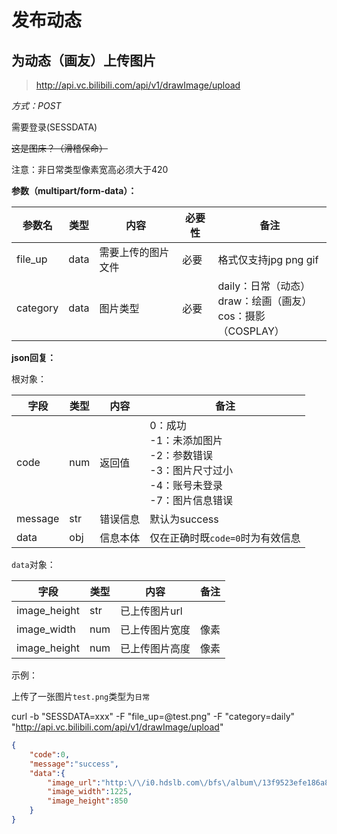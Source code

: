 # 发布动态

## 为动态（画友）上传图片

> http://api.vc.bilibili.com/api/v1/drawImage/upload

*方式：POST*

需要登录(SESSDATA)

~~这是图床？（滑稽保命）~~

注意：非日常类型像素宽高必须大于420

**参数（multipart/form-data）：**

| 参数名   | 类型 | 内容               | 必要性 | 备注                                                         |
| -------- | ---- | ------------------ | ------ | ------------------------------------------------------------ |
| file_up  | data | 需要上传的图片文件 | 必要   | 格式仅支持jpg  png  gif                                      |
| category | data | 图片类型           | 必要   | daily：日常（动态）<br />draw：绘画（画友）<br />cos：摄影（COSPLAY） |

**json回复：**

根对象：

| 字段    | 类型 | 内容     | 备注                                                         |
| ------- | ---- | -------- | ------------------------------------------------------------ |
| code    | num  | 返回值   | 0：成功 <br />-1：未添加图片<br />-2：参数错误<br />-3：图片尺寸过小<br />-4：账号未登录<br />-7：图片信息错误 |
| message | str  | 错误信息 | 默认为success                                                |
| data    | obj  | 信息本体 | 仅在正确时既`code=0`时为有效信息                             |

`data`对象：

| 字段         | 类型 | 内容           | 备注 |
| ------------ | ---- | -------------- | ---- |
| image_height | str  | 已上传图片url  |      |
| image_width  | num  | 已上传图片宽度 | 像素 |
| image_height | num  | 已上传图片高度 | 像素 |

示例：

上传了一张图片`test.png`类型为`日常`

curl -b "SESSDATA=xxx" -F "file_up=@test.png" -F "category=daily" "http://api.vc.bilibili.com/api/v1/drawImage/upload"

```json
{
    "code":0,
    "message":"success",
    "data":{
        "image_url":"http:\/\/i0.hdslb.com\/bfs\/album\/13f9523efe186a8066b2d72e80283cea2437eb62.png",
        "image_width":1225,
        "image_height":850
    }
}
```

